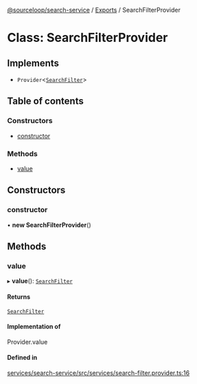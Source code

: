 [@sourceloop/search-service](../README.md) / [Exports](../modules.md) / SearchFilterProvider

# Class: SearchFilterProvider

## Implements

- `Provider`<[`SearchFilter`](../modules.md#searchfilter)\>

## Table of contents

### Constructors

- [constructor](SearchFilterProvider.md#constructor)

### Methods

- [value](SearchFilterProvider.md#value)

## Constructors

### constructor

• **new SearchFilterProvider**()

## Methods

### value

▸ **value**(): [`SearchFilter`](../modules.md#searchfilter)

#### Returns

[`SearchFilter`](../modules.md#searchfilter)

#### Implementation of

Provider.value

#### Defined in

[services/search-service/src/services/search-filter.provider.ts:16](https://github.com/sourcefuse/loopback4-microservice-catalog/blob/d35fdb3f0/services/search-service/src/services/search-filter.provider.ts#L16)
